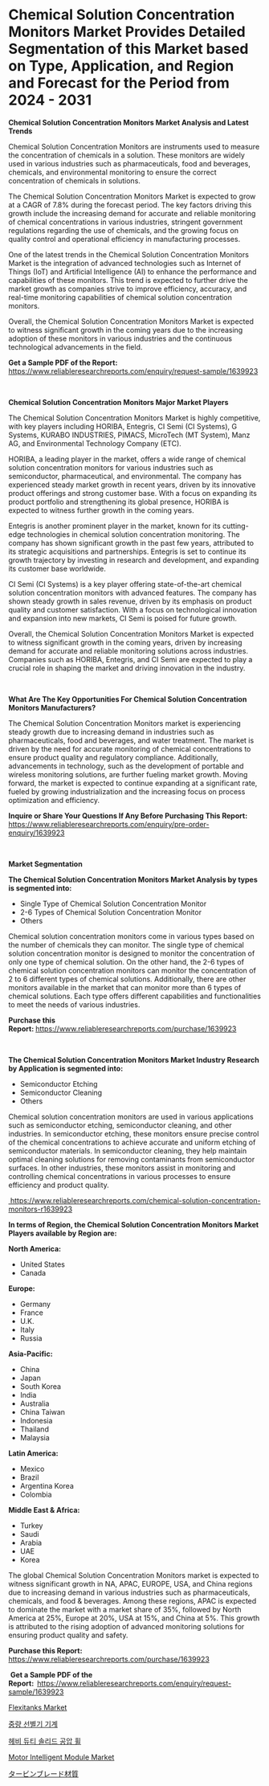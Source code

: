 <p><h1>Chemical Solution Concentration Monitors Market Provides Detailed Segmentation of this Market based on Type, Application, and Region and Forecast for the Period from 2024 - 2031</h1></p><p><strong>Chemical Solution Concentration Monitors Market Analysis and Latest Trends</strong></p>
<p><p>Chemical Solution Concentration Monitors are instruments used to measure the concentration of chemicals in a solution. These monitors are widely used in various industries such as pharmaceuticals, food and beverages, chemicals, and environmental monitoring to ensure the correct concentration of chemicals in solutions.</p><p>The Chemical Solution Concentration Monitors Market is expected to grow at a CAGR of 7.8% during the forecast period. The key factors driving this growth include the increasing demand for accurate and reliable monitoring of chemical concentrations in various industries, stringent government regulations regarding the use of chemicals, and the growing focus on quality control and operational efficiency in manufacturing processes.</p><p>One of the latest trends in the Chemical Solution Concentration Monitors Market is the integration of advanced technologies such as Internet of Things (IoT) and Artificial Intelligence (AI) to enhance the performance and capabilities of these monitors. This trend is expected to further drive the market growth as companies strive to improve efficiency, accuracy, and real-time monitoring capabilities of chemical solution concentration monitors.</p><p>Overall, the Chemical Solution Concentration Monitors Market is expected to witness significant growth in the coming years due to the increasing adoption of these monitors in various industries and the continuous technological advancements in the field.</p></p>
<p><strong>Get a Sample PDF of the Report:&nbsp;</strong> <a href="https://www.reliableresearchreports.com/enquiry/request-sample/1639923">https://www.reliableresearchreports.com/enquiry/request-sample/1639923</a></p>
<p>&nbsp;</p>
<p><strong>Chemical Solution Concentration Monitors Major Market Players</strong></p>
<p><p>The Chemical Solution Concentration Monitors Market is highly competitive, with key players including HORIBA, Entegris, CI Semi (CI Systems), G Systems, KURABO INDUSTRIES, PIMACS, MicroTech (MT System), Manz AG, and Environmental Technology Company (ETC). </p><p>HORIBA, a leading player in the market, offers a wide range of chemical solution concentration monitors for various industries such as semiconductor, pharmaceutical, and environmental. The company has experienced steady market growth in recent years, driven by its innovative product offerings and strong customer base. With a focus on expanding its product portfolio and strengthening its global presence, HORIBA is expected to witness further growth in the coming years.</p><p>Entegris is another prominent player in the market, known for its cutting-edge technologies in chemical solution concentration monitoring. The company has shown significant growth in the past few years, attributed to its strategic acquisitions and partnerships. Entegris is set to continue its growth trajectory by investing in research and development, and expanding its customer base worldwide.</p><p>CI Semi (CI Systems) is a key player offering state-of-the-art chemical solution concentration monitors with advanced features. The company has shown steady growth in sales revenue, driven by its emphasis on product quality and customer satisfaction. With a focus on technological innovation and expansion into new markets, CI Semi is poised for future growth.</p><p>Overall, the Chemical Solution Concentration Monitors Market is expected to witness significant growth in the coming years, driven by increasing demand for accurate and reliable monitoring solutions across industries. Companies such as HORIBA, Entegris, and CI Semi are expected to play a crucial role in shaping the market and driving innovation in the industry.</p></p>
<p>&nbsp;</p>
<p><strong>What Are The Key Opportunities For Chemical Solution Concentration Monitors Manufacturers?</strong></p>
<p><p>The Chemical Solution Concentration Monitors market is experiencing steady growth due to increasing demand in industries such as pharmaceuticals, food and beverages, and water treatment. The market is driven by the need for accurate monitoring of chemical concentrations to ensure product quality and regulatory compliance. Additionally, advancements in technology, such as the development of portable and wireless monitoring solutions, are further fueling market growth. Moving forward, the market is expected to continue expanding at a significant rate, fueled by growing industrialization and the increasing focus on process optimization and efficiency.</p></p>
<p><strong>Inquire or Share Your Questions If Any Before Purchasing This Report:</strong> <a href="https://www.reliableresearchreports.com/enquiry/pre-order-enquiry/1639923">https://www.reliableresearchreports.com/enquiry/pre-order-enquiry/1639923</a></p>
<p>&nbsp;</p>
<p><strong>Market Segmentation</strong></p>
<p><strong>The Chemical Solution Concentration Monitors Market Analysis by types is segmented into:</strong></p>
<p><ul><li>Single Type of Chemical Solution Concentration Monitor</li><li>2-6 Types of Chemical Solution Concentration Monitor</li><li>Others</li></ul></p>
<p><p>Chemical solution concentration monitors come in various types based on the number of chemicals they can monitor. The single type of chemical solution concentration monitor is designed to monitor the concentration of only one type of chemical solution. On the other hand, the 2-6 types of chemical solution concentration monitors can monitor the concentration of 2 to 6 different types of chemical solutions. Additionally, there are other monitors available in the market that can monitor more than 6 types of chemical solutions. Each type offers different capabilities and functionalities to meet the needs of various industries.</p></p>
<p><strong>Purchase this Report:&nbsp;</strong><a href="https://www.reliableresearchreports.com/purchase/1639923">https://www.reliableresearchreports.com/purchase/1639923</a></p>
<p>&nbsp;</p>
<p><strong>The Chemical Solution Concentration Monitors Market Industry Research by Application is segmented into:</strong></p>
<p><ul><li>Semiconductor Etching</li><li>Semiconductor Cleaning</li><li>Others</li></ul></p>
<p><p>Chemical solution concentration monitors are used in various applications such as semiconductor etching, semiconductor cleaning, and other industries. In semiconductor etching, these monitors ensure precise control of the chemical concentrations to achieve accurate and uniform etching of semiconductor materials. In semiconductor cleaning, they help maintain optimal cleaning solutions for removing contaminants from semiconductor surfaces. In other industries, these monitors assist in monitoring and controlling chemical concentrations in various processes to ensure efficiency and product quality.</p></p>
<p><a href="https://www.reliableresearchreports.com/chemical-solution-concentration-monitors-r1639923">&nbsp;https://www.reliableresearchreports.com/chemical-solution-concentration-monitors-r1639923</a></p>
<p><strong>In terms of Region, the Chemical Solution Concentration Monitors Market Players available by Region are:</strong></p>
<p>
    <p> <strong> North America: </strong>
        <ul>
            <li>United States</li>
            <li>Canada</li>
        </ul>
        </p> 
    <p> <strong> Europe: </strong>
        <ul>
            <li>Germany</li>
            <li>France</li>
            <li>U.K.</li>
            <li>Italy</li>
            <li>Russia</li>
        </ul>
        </p> 
    <p> <strong> Asia-Pacific: </strong>
        <ul>
            <li>China</li>
            <li>Japan</li>
            <li>South Korea</li>
            <li>India</li>
            <li>Australia</li>
            <li>China Taiwan</li>
            <li>Indonesia</li>
            <li>Thailand</li>
            <li>Malaysia</li>
        </ul>
        </p> 
    <p> <strong> Latin America: </strong>
        <ul>
            <li>Mexico</li>
            <li>Brazil</li>
            <li>Argentina Korea</li>
            <li>Colombia</li>
        </ul>
        </p> 
    <p> <strong> Middle East & Africa: </strong>
        <ul>
            <li>Turkey</li>
            <li>Saudi</li>
            <li>Arabia</li>
            <li>UAE</li>
            <li>Korea</li>
        </ul>
    </p>
    </p>
<p><p>The global Chemical Solution Concentration Monitors market is expected to witness significant growth in NA, APAC, EUROPE, USA, and China regions due to increasing demand in various industries such as pharmaceuticals, chemicals, and food & beverages. Among these regions, APAC is expected to dominate the market with a market share of 35%, followed by North America at 25%, Europe at 20%, USA at 15%, and China at 5%. This growth is attributed to the rising adoption of advanced monitoring solutions for ensuring product quality and safety.</p></p>
<p><strong>Purchase this Report: </strong><a href="https://www.reliableresearchreports.com/purchase/1639923">https://www.reliableresearchreports.com/purchase/1639923</a></p>
<p>&nbsp;<strong>Get a Sample PDF of the Report:&nbsp;&nbsp;</strong><a href="https://www.reliableresearchreports.com/enquiry/request-sample/1639923">https://www.reliableresearchreports.com/enquiry/request-sample/1639923</a></p>
<p><strong></strong></p>
<p><p><a href="https://issuu.com/reportprime-2/docs/flexitanks-market-size-2030.pptx">Flexitanks Market</a></p><p><a href="https://github.com/solomonbode85/Market-Research-Report-List-1/blob/main/444776836227.md">중량 선별기 기계</a></p><p><a href="https://github.com/PhilToryphy7876567/Market-Research-Report-List-1/blob/main/303513036226.md">헤비 듀티 솔리드 공압 휠</a></p><p><a href="https://github.com/suaretopek9/Market-Research-Report-List-2/blob/main/motor-intelligent-module-market.md">Motor Intelligent Module Market</a></p><p><a href="https://medium.com/@addyserr7687/%E3%82%BF%E3%83%BC%E3%83%93%E3%83%B3%E3%83%96%E3%83%AC%E3%83%BC%E3%83%89%E6%9D%90%E6%96%99%E5%B8%82%E5%A0%B4-%E6%88%90%E5%8A%9F%E3%81%99%E3%82%8B%E3%83%93%E3%82%B8%E3%83%8D%E3%82%B9%E6%88%A6%E7%95%A5%E3%81%AE%E9%8D%B5-2031%E5%B9%B4%E3%81%BE%E3%81%A7%E3%81%AE%E4%BA%88%E6%B8%AC-4621ccf4e1ff">タービンブレード材質</a></p></p>